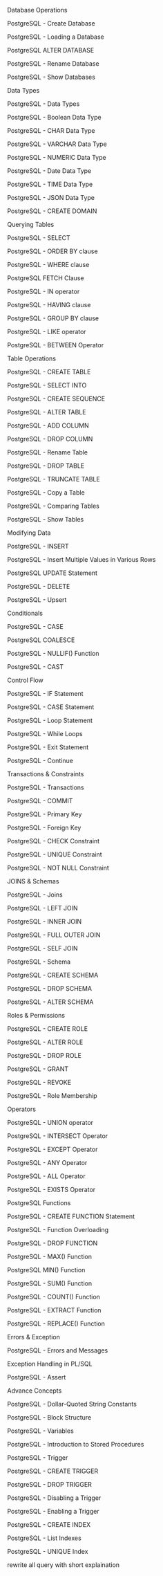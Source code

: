 Database Operations

PostgreSQL - Create Database

PostgreSQL - Loading a Database

PostgreSQL ALTER DATABASE

PostgreSQL - Rename Database

PostgreSQL - Show Databases

Data Types

PostgreSQL - Data Types

PostgreSQL - Boolean Data Type

PostgreSQL - CHAR Data Type

PostgreSQL - VARCHAR Data Type

PostgreSQL - NUMERIC Data Type

PostgreSQL - Date Data Type

PostgreSQL - TIME Data Type

PostgreSQL - JSON Data Type

PostgreSQL - CREATE DOMAIN

Querying Tables

PostgreSQL - SELECT

PostgreSQL - ORDER BY clause

PostgreSQL - WHERE clause

PostgreSQL FETCH Clause

PostgreSQL - IN operator

PostgreSQL - HAVING clause

PostgreSQL - GROUP BY clause

PostgreSQL - LIKE operator

PostgreSQL - BETWEEN Operator

Table Operations

PostgreSQL - CREATE TABLE

PostgreSQL - SELECT INTO

PostgreSQL - CREATE SEQUENCE

PostgreSQL - ALTER TABLE

PostgreSQL - ADD COLUMN

PostgreSQL - DROP COLUMN

PostgreSQL - Rename Table

PostgreSQL - DROP TABLE

PostgreSQL - TRUNCATE TABLE

PostgreSQL - Copy a Table

PostgreSQL - Comparing Tables

PostgreSQL - Show Tables

Modifying Data

PostgreSQL - INSERT

PostgreSQL - Insert Multiple Values in Various Rows

PostgreSQL UPDATE Statement

PostgreSQL - DELETE

PostgreSQL - Upsert

Conditionals

PostgreSQL - CASE

PostgreSQL COALESCE

PostgreSQL - NULLIF() Function

PostgreSQL - CAST

Control Flow

PostgreSQL - IF Statement

PostgreSQL - CASE Statement

PostgreSQL - Loop Statement

PostgreSQL - While Loops

PostgreSQL - Exit Statement

PostgreSQL - Continue

Transactions & Constraints

PostgreSQL - Transactions

PostgreSQL - COMMIT

PostgreSQL - Primary Key

PostgreSQL - Foreign Key

PostgreSQL - CHECK Constraint

PostgreSQL - UNIQUE Constraint

PostgreSQL - NOT NULL Constraint

JOINS & Schemas

PostgreSQL - Joins

PostgreSQL - LEFT JOIN

PostgreSQL - INNER JOIN

PostgreSQL - FULL OUTER JOIN

PostgreSQL - SELF JOIN

PostgreSQL - Schema

PostgreSQL - CREATE SCHEMA

PostgreSQL - DROP SCHEMA

PostgreSQL - ALTER SCHEMA

Roles & Permissions

PostgreSQL - CREATE ROLE

PostgreSQL - ALTER ROLE

PostgreSQL - DROP ROLE

PostgreSQL - GRANT

PostgreSQL - REVOKE

PostgreSQL - Role Membership

Operators

PostgreSQL - UNION operator

PostgreSQL - INTERSECT Operator

PostgreSQL - EXCEPT Operator

PostgreSQL - ANY Operator

PostgreSQL - ALL Operator

PostgreSQL - EXISTS Operator

PostgreSQL Functions

PostgreSQL - CREATE FUNCTION Statement

PostgreSQL - Function Overloading

PostgreSQL - DROP FUNCTION

PostgreSQL - MAX() Function

PostgreSQL MIN() Function

PostgreSQL - SUM() Function

PostgreSQL - COUNT() Function

PostgreSQL - EXTRACT Function

PostgreSQL - REPLACE() Function

Errors & Exception

PostgreSQL - Errors and Messages

Exception Handling in PL/SQL

PostgreSQL - Assert

Advance Concepts

PostgreSQL - Dollar-Quoted String Constants

PostgreSQL - Block Structure

PostgreSQL - Variables

PostgreSQL - Introduction to Stored Procedures

PostgreSQL - Trigger

PostgreSQL - CREATE TRIGGER

PostgreSQL - DROP TRIGGER

PostgreSQL - Disabling a Trigger

PostgreSQL - Enabling a Trigger

PostgreSQL - CREATE INDEX

PostgreSQL - List Indexes

PostgreSQL - UNIQUE Index

rewrite all query with short explaination
